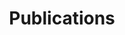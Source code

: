 ---
title: Publications
layout: publications
permalink: /publications/
description: "Academic publications by Tanvir Hossain on hardware security, hardware Trojans, side-channel analysis, and graphene nanoribbon devices. Journal articles and conference papers."
keywords: "Tanvir Hossain publications, hardware security papers, hardware Trojan detection, side-channel analysis research, HOACS, graphene nanoribbon"

jumbo_txt: |
  My publications can also be found on my [Google Scholar page](https://scholar.google.com/citations?user=sb89k5kAAAAJ&hl=en).
    
overview: |
  Because my work often spans multiple disciplines, I publish in a variety of 
  venues with different norms and conventions. 
  In addition to each publication's citation information, which will include links
  to a pdf version when possible, I have attached an assortment of informative icons
  (idea credit: [Emily Dolson](http://emilyldolson.com/)).
  The [iconography table](#iconography-table) gives each icon and their meaning.
  Icons to the left of a publication’s citation information specify the
  venue where the work was published.
  Icons below a publication’s citation information specify other information.

---